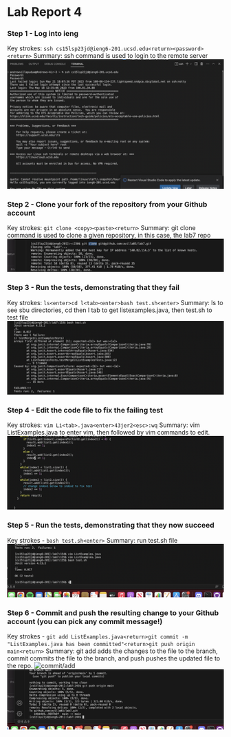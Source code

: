 # Lab Report 4
### Step 1 - Log into ieng
Key strokes: `ssh cs15lsp23jd@ieng6-201.ucsd.edu<return><password><return>`
Summary: ssh command is used to login to the remote server
![login](ieng6.png)
### Step 2 - Clone your fork of the repository from your Github account
Key strokes: `git clone <copy><paste><return>`
Summary: git clone command is used to clone a given repository, in this case, the lab7 repo
![clone](clone.png)
### Step 3 - Run the tests, demonstrating that they fail
Key strokes: `ls<enter>cd l<tab><enter>bash test.sh<enter>`
Summary: ls to see sbu directories, cd then l tab to get listexamples.java, then test.sh to test file
![failedtests](TestError.png)
### Step 4 - Edit the code file to fix the failing test
Key strokes: `vim Li<tab>.java<enter>43jer2<esc>:wq`
Summary: vim ListExamples.java to enter vim, then followed by vim commands to edit.
![testEdit](testedit.png)
### Step 5 - Run the tests, demonstrating that they now succeed
Key strokes - `bash test.sh<enter>`
Summary: run test.sh file
![testpass](testpass.png)
### Step 6 - Commit and push the resulting change to your Github account (you can pick any commit message!)
Key strokes - `git add ListExamples.java<return>git commit -m "ListExamples.java has been committed"<return>git push origin main<return>`
Summary: git add adds the changes to the file to the branch, commit commits the file to the branch, and push pushes the updated file to the repo.
![commit/add](commit/add.png)
![push](push.png)

